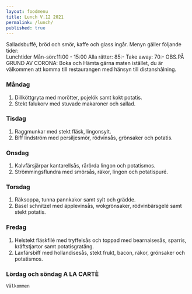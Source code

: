 ```yaml
---
layout: foodmenu
title: Lunch V.12 2021
permalink: /lunch/
published: true
---
```

Salladsbuffé, bröd och smör, kaffe och glass ingår.
Menyn gäller följande tider:  
Lunchtider  Mån-sön:11:00 - 15:00
Alla rätter: 85:- Take away: 70:-
OBS.PÅ GRUND AV CORONA: Boka och Hämta gärna maten istället, du är välkommen att komma till restaurangen med hänsyn till distanshålning.
                                
### Måndag
1. Dillköttgryta med morötter, pojelök samt kokt potatis.
2. Stekt falukorv med stuvade makaroner och sallad.

### Tisdag
1. Raggmunkar med stekt fläsk, lingonsylt.
2. Biff lindström med persiljesmör, rödvinsås, grönsaker och potatis.

### Onsdag
1. Kalvfärsjärpar kantarellsås, rårörda lingon och potatismos.
2. Strömmingsflundra med smörsås, räkor, lingon och potatispuré.

### Torsdag
1. Räksoppa, tunna pannkakor samt sylt och grädde. 
2. Basel schnitzel med äpplevinsås, wokgrönsaker, rödvinbärsgelé samt stekt potatis.

### Fredag  
1. Helstekt fläskfilé med tryffelsås och toppad med bearnaisesås, sparris, kräftstjartor samt potatisgratäng.
2. Laxfärsbiff med hollandisesås, stekt frukt, bacon, räkor, grönsaker och potatismos.


### Lördag och söndag   A LA CARTÈ

    Välkommen
    
       
    

   
    
   
     
